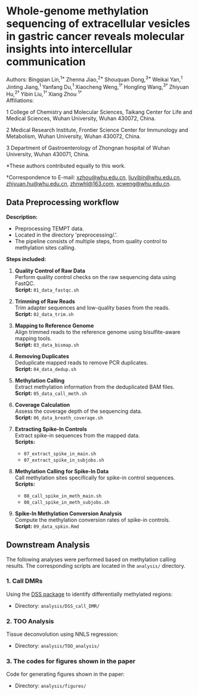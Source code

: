 # Whole-genome methylation sequencing of extracellular vesicles in gastric cancer reveals molecular insights into intercellular communication



Authors: Bingqian Lin,<sup>1* </sup> Zhenna Jiao,<sup>2* </sup> Shouquan Dong,<sup>3* </sup> Weikai Yan,<sup>1 </sup> Jinting Jiang,<sup>1 </sup> Yanfang Du,<sup>1 </sup> Xiaocheng Weng,<sup>1† </sup> Hongling Wang,<sup>3† </sup> Zhiyuan Hu,<sup>2† </sup> Yibin Liu,<sup>1† </sup> Xiang Zhou <sup>1† </sup>  
Affiliations:

1 College of Chemistry and Molecular Sciences, Taikang Center for Life and Medical Sciences, Wuhan University, Wuhan 430072, China.

2 Medical Research Institute, Frontier Science Center for Immunology and Metabolism, Wuhan University, Wuhan 430072, China.

3 Department of Gastroenterology of Zhongnan hospital of Wuhan University, Wuhan 430071, China.

*These authors contributed equally to this work. 

†Correspondence to E-mail: xzhou@whu.edu.cn, liuyibin@whu.edu.cn, zhiyuan.hu@whu.edu.cn, zhnwhl@163.com, xcweng@whu.edu.cn.


## Data Preprocessing workflow 

**Description:**
* Preprocessing TEMPT data.
* Located in the directory 'preprocessing/.'.
* The pipeline consists of multiple steps, from quality control to methylation sites calling.

**Steps included:**
1. **Quality Control of Raw Data**  
   Perform quality control checks on the raw sequencing data using FastQC.  
   **Script:** `01_data_fastqc.sh`
   
3. **Trimming of Raw Reads**  
   Trim adapter sequences and low-quality bases from the reads.  
   **Script:** `02_data_trim.sh`
   
4. **Mapping to Reference Genome**  
   Align trimmed reads to the reference genome using bisulfite-aware mapping tools.  
   **Script:** `03_data_bismap.sh`

5. **Removing Duplicates**  
   Deduplicate mapped reads to remove PCR duplicates.  
   **Script:** `04_data_dedup.sh`

6. **Methylation Calling**  
   Extract methylation information from the deduplicated BAM files.  
   **Script:** `05_data_call_meth.sh`

7. **Coverage Calculation**  
   Assess the coverage depth of the sequencing data.  
   **Script:** `06_data_breath_coverage.sh`

8. **Extracting Spike-In Controls**  
   Extract spike-in sequences from the mapped data.  
   **Scripts:**  
   - `07_extract_spike_in_main.sh`  
   - `07_extract_spike_in_subjobs.sh`

9. **Methylation Calling for Spike-In Data**  
   Call methylation sites specifically for spike-in control sequences.  
   **Scripts:**  
   - `08_call_spike_in_meth_main.sh`  
   - `08_call_spike_in_meth_subjobs.sh`

10. **Spike-In Methylation Conversion Analysis**  
   Compute the methylation conversion rates of spike-in controls.  
   **Script:** `09_data_spkin.Rmd`

## Downstream Analysis

The following analyses were performed based on methylation calling results. The corresponding scripts are located in the `analysis/` directory.

### 1. Call DMRs

Using the [DSS package](http://bioconductor.org/packages/release/bioc/html/DSS.html) to identify differentially methylated regions:

- Directory: `analysis/DSS_call_DMR/`

### 2. TOO Analysis

Tissue deconvolution using NNLS regression:

- Directory: `analysis/TOO_analysis/`

### 3. The codes for figures shown in the paper

Code for generating figures shown in the paper:

- Directory: `analysis/figures/`










